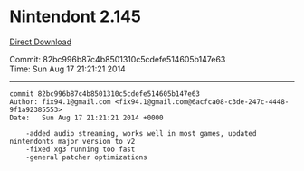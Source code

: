 # Nintendont 2.145
[Direct Download](./Nintendont.zip)

Commit: 82bc996b87c4b8501310c5cdefe514605b147e63  
Time: Sun Aug 17 21:21:21 2014   

-----

```
commit 82bc996b87c4b8501310c5cdefe514605b147e63
Author: fix94.1@gmail.com <fix94.1@gmail.com@6acfca08-c3de-247c-4448-9f1a92385553>
Date:   Sun Aug 17 21:21:21 2014 +0000

    -added audio streaming, works well in most games, updated nintendonts major version to v2
    -fixed xg3 running too fast
    -general patcher optimizations
```
